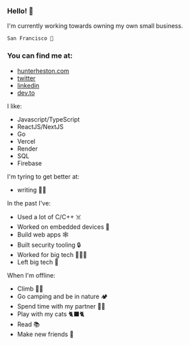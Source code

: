 ### Hello! 👋

I'm currently working towards owning my own small business. 

`San Francisco 📍`

### You can find me at:
* [hunterheston.com](https://hunterheston.com)
* [twitter](https://twitter.com/HunterHeston)
* [linkedin](https://www.linkedin.com/in/hunterheston)
* [dev.to](https://dev.to/hunterheston)

I like: 
* Javascript/TypeScript
* ReactJS/NextJS
* Go
* Vercel
* Render
* SQL
* Firebase

I'm tyring to get better at:
* writing  ✍🏻

In the past I've:
* Used a lot of C/C++ ☠️
* Worked on embedded devices 🤯
* Build web apps 🕸️
* Built security tooling 🔒
* Worked for big tech 🧛🏻‍♂️
* Left big tech 🫡

When I'm offline:
* Climb 🧗🏻
* Go camping and be in nature 🏕️
* Spend time with my partner 👫🏻
* Play with my cats 🐈‍⬛🐈
* Read 📚
* Make new friends 🛜

<!--
**HunterHeston/hunterheston** is a ✨ _special_ ✨ repository because its `README.md` (this file) appears on your GitHub profile.

Here are some ideas to get you started:

- 🔭 I’m currently working on ...
- 🌱 I’m currently learning ...
- 👯 I’m looking to collaborate on ...
- 🤔 I’m looking for help with ...
- 💬 Ask me about ...
- 📫 How to reach me: ...
- 😄 Pronouns: ...
- ⚡ Fun fact: ...
-->
